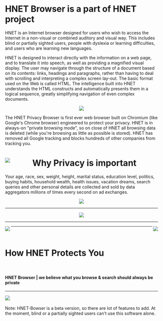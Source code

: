 # HNET Browser is a part of HNET project

HNET is an Internet browser designed for users who wish to access the Internet in a non-visual or combined auditory and visual way. This includes blind or partially sighted users, people with dyslexia or learning difficulties, and users who are learning new languages.

HNET is designed to interact directly with the information on a web page, and to translate it into speech, as well as providing a magnified visual display. The user may navigate through the structure of a document based on its contents: links, headings and paragraphs, rather than having to deal with scrolling and interpreting a complex screen lay-out. The basic format used on the Web is called HTML. The intelligence built into HNET understands the HTML constructs and automatically presents them in a logical sequence, greatly simplifying navigation of even complex documents.

<center> <img src="http://hnetbrowser.tk/hnet/stalk-you.png" align="middle"></img> </center>

The HNET Privacy Browser is first ever web browser built on Chromium (like Google's Chrome browser) engineered to protect your privacy. HNET is in always-on "private browsing mode", so on close of HNET all browsing data is deleted (while you're browsing as little as possible is stored). HNET has removed all Google tracking and blocks hundreds of other companies from tracking you.


<center><img src="http://hnetbrowser.tk/hnet/default-private-browsing.png" align="left"></img><h1> Why Privacy is important </h1></center>

Your age, race, sex, weight, height, marital status, education level, politics, buying habits, household wealth, health issues, vacation dreams, search queries and other personal details are collected and sold by data aggregators millions of times every second on ad exchanges.

<center> <img src="http://hnetbrowser.tk/hnet/you-know-that-dream-text.png" align="middle"></img> </center>
<hr>
<center> <img src="http://hnetbrowser.tk/hnet/you-would-never-let-text.png" align="middle"></img> </center>
<hr>

<img src="http://hnetbrowser.tk/hnet/your-information-can-be-text.png" align="left"></img><img src="http://hnetbrowser.tk/hnet/There-are-dozens-of-data-text.png" align="right"></img>

<hr>
&nbsp;
<br>
<h1> How HNET Protects You </h1>
<br>
<h4>HNET Browser  |   we believe what you browse & search should always be private</h4>
<hr>
<img src="http://hnetbrowser.tk/hnet/default-private-browsing-content.png" align="middle">
<br>&nbsp;<br>
Note: HNET-Bowser is a beta version, so there are lot of features to add. At the moment, blind or a partially sighted users can’t use this software alone.









